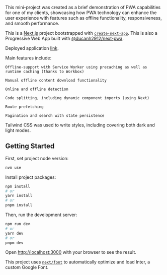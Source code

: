 This mini-project was created as a brief demonstration of PWA capabilities for one of my clients, showcasing how PWA technology can enhance the user experience with features such as offline functionality, responsiveness, and smooth performance.

This is a [Next.js](https://nextjs.org/) project bootstrapped with [`create-next-app`](https://github.com/vercel/next.js/tree/canary/packages/create-next-app).
This is also a Progressive Web App built with [@ducanh2912/next-pwa](https://www.npmjs.com/package/@ducanh2912/next-pwa). 

Deployed application [link](https://pwa-pokemons-demo.vercel.app/).

Main features include:

    Offline-support with Service Worker using precaching as well as runtime caching (thanks to Workbox)
    
    Manual offline content download functionality

    Online and offline detection 

    Code splitting, including dynamic component imports (using Next)
    
    Route prefetching
    
    Pagination and search with state persistence

Tailwind CSS was used to write styles, including covering both dark and light modes.

## Getting Started
First, set project node version:

```bash
nvm use
```

Install project packages:

```bash
npm install
# or
yarn install
# or
pnpm install
```

Then, run the development server:

```bash
npm run dev
# or
yarn dev
# or
pnpm dev
```

Open [http://localhost:3000](http://localhost:3000) with your browser to see the result.

This project uses [`next/font`](https://nextjs.org/docs/basic-features/font-optimization) to automatically optimize and load Inter, a custom Google Font.
